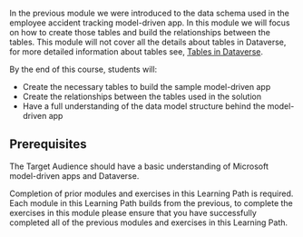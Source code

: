 In the previous module we were introduced to the data schema used in the employee accident tracking model-driven app. In this module we will focus on how to create those tables and build the relationships between the tables. This module will not cover all the details about tables in Dataverse, for more detailed information about tables see, [Tables in Dataverse](/powerapps/maker/data-platform/entity-overview).

By the end of this course, students will:

- Create the necessary tables to build the sample model-driven app
- Create the relationships between the tables used in the solution
- Have a full understanding of the data model structure behind the model-driven app

## Prerequisites

The Target Audience should have a basic understanding of Microsoft model-driven apps and Dataverse.

Completion of prior modules and exercises in this Learning Path is required. Each module in this Learning Path builds from the previous, to complete the exercises in this module please ensure that you have successfully completed all of the previous modules and exercises in this Learning Path.
